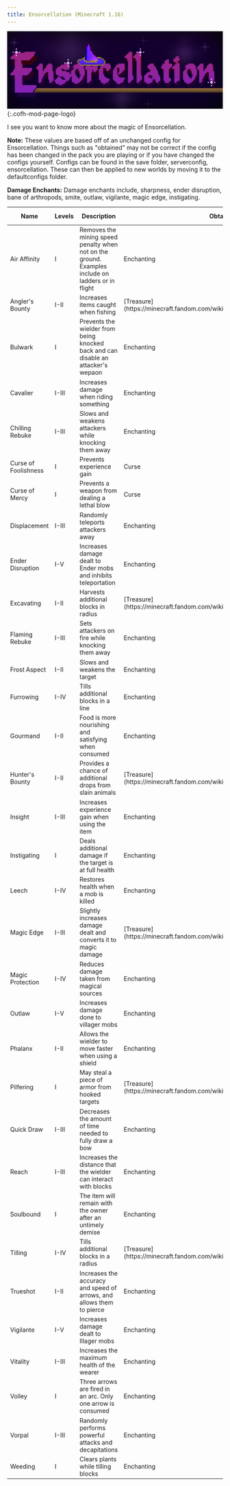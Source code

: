```yaml
---
title: Ensorcellation (Minecraft 1.16)
---
```


![Ensorcellation Logo](/assets/images/modlogos/ensorcellation.png){:.cofh-mod-page-logo}

I see you want to know more about the magic of Ensorcellation. 

**Note:** These values are based off of an unchanged config for Ensorcellation. Things such as "obtained" may not be correct if the config has been changed in the pack you are playing or if you have changed the configs yourself. Configs can be found in the save folder, serverconfig, ensorcellation. These can then be applied to new worlds by moving it to the defaultconfigs folder. 

**Damage Enchants:** Damage enchants include, sharpness, ender disruption, bane of arthropods, smite, outlaw, vigilante, magic edge, instigating.


<div class="uk-overflow-container">
    <table class="uk-table uk-table-striped uk-text-small">
        <thead>
            <tr>
                <th>Name</th>
                <th>Levels</th>
                <th>Description</th>
                <th>Obtained</th>
				<th>Incompatible With</th>
				<th>Applies to</th>
            </tr>
        </thead>
		<tbody>
			<tr>
				<td markdown="span">Air Affinity</td>
				<td markdown="span">I</td>
				<td markdown="span">Removes the mining speed penalty when not on the ground. Examples include on ladders or in flight</td>
				<td markdown="span">Enchanting</td>
				<td markdown="span">None</td>
				<td markdown="span">Helmets</td>
			</tr>
			<tr>
				<td markdown="span">Angler's Bounty</td>
				<td markdown="span">I-II</td>
				<td markdown="span">Increases items caught when fishing</td>
				<td markdown="span">[Treasure](https://minecraft.fandom.com/wiki/Enchanting_mechanics#Treasure)</td>
				<td markdown="span">None</td>
				<td markdown="span">Fishing Rods</td>
			</tr>
			<tr>
				<td markdown="span">Bulwark</td>
				<td markdown="span">I</td>
				<td markdown="span">Prevents the wielder from being knocked back and can disable an attacker's wepaon</td>
				<td markdown="span">Enchanting</td>
				<td markdown="span">None</td>
				<td markdown="span">Shields</td>
			</tr>
			<tr>
				<td markdown="span">Cavalier</td>
				<td markdown="span">I-III</td>
				<td markdown="span">Increases damage when riding something</td>
				<td markdown="span">Enchanting</td>
				<td markdown="span">None</td>
				<td markdown="span">Weapons</td>
			</tr>
			<tr>
                <td markdown="span">Chilling Rebuke</td>
                <td markdown="span">I-III</td>
                <td markdown="span">Slows and weakens attackers while knocking them away</td>
                <td markdown="span">Enchanting</td>
                <td markdown="span">Flaming Rebuke, Displacement</td>
                <td markdown="span">Chestplates</td>
            </tr>
			<tr>
                <td markdown="span">Curse of Foolishness</td>
                <td markdown="span">I</td>
                <td markdown="span">Prevents experience gain</td>
                <td markdown="span">Curse</td>
                <td markdown="span">None</td>
                <td markdown="span">Helmets</td>
            </tr>
			<tr>
                <td markdown="span">Curse of Mercy</td>
                <td markdown="span">I</td>
                <td markdown="span">Prevents a weapon from dealing a lethal blow</td>
                <td markdown="span">Curse</td>
                <td markdown="span">None</td>
                <td markdown="span">Weapons</td>
            </tr>
			<tr>
                <td markdown="span">Displacement</td>
                <td markdown="span">I-III</td>
                <td markdown="span">Randomly teleports attackers away</td>
                <td markdown="span">Enchanting</td>
                <td markdown="span">Chilling Rebuke, Flaming Rebuke</td>
                <td markdown="span">Chestplates</td>
            </tr>
			<tr>
                <td markdown="span">Ender Disruption</td>
                <td markdown="span">I-V</td>
                <td markdown="span">Increases damage dealt to Ender mobs and inhibits teleportation</td>
                <td markdown="span">Enchanting</td>
                <td markdown="span">Damage Enchants</td>
                <td markdown="span">Weapons</td>
            </tr>
			<tr>
                <td markdown="span">Excavating</td>
                <td markdown="span">I-II</td>
                <td markdown="span">Harvests additional blocks in radius</td>
                <td markdown="span">[Treasure](https://minecraft.fandom.com/wiki/Enchanting_mechanics#Treasure)</td>
                <td markdown="span">None</td>
                <td markdown="span">Pickaxes, Shovels</td>
            </tr>
			<tr>
                <td markdown="span">Flaming Rebuke</td>
                <td markdown="span">I-III</td>
                <td markdown="span">Sets attackers on fire while knocking them away</td>
                <td markdown="span">Enchanting</td>
                <td markdown="span">Chilling Rebuke, Displacement</td>
                <td markdown="span">Chestplates</td>
            </tr>
			<tr>
                <td markdown="span">Frost Aspect</td>
                <td markdown="span">I-II</td>
                <td markdown="span">Slows and weakens the target</td>
                <td markdown="span">Enchanting</td>
                <td markdown="span">Fire Aspect</td>
                <td markdown="span">Weapons</td>
            </tr>
			<tr>
                <td markdown="span">Furrowing</td>
                <td markdown="span">I-IV</td>
                <td markdown="span">Tills additional blocks in a line</td>
                <td markdown="span">Enchanting</td>
                <td markdown="span">Tilling</td>
                <td markdown="span">Hoes</td>
            </tr>
			<tr>
                <td markdown="span">Gourmand</td>
                <td markdown="span">I-II</td>
                <td markdown="span">Food is more nourishing and satisfying when consumed</td>
                <td markdown="span">Enchanting</td>
                <td markdown="span">None</td>
                <td markdown="span">Helmets</td>
            </tr>
			<tr>
                <td markdown="span">Hunter's Bounty</td>
                <td markdown="span">I-II</td>
                <td markdown="span">Provides a chance of additional drops from slain animals</td>
                <td markdown="span">[Treasure](https://minecraft.fandom.com/wiki/Enchanting_mechanics#Treasure)</td>
                <td markdown="span">None</td>
                <td markdown="span">Bows</td>
            </tr>
			<tr>
                <td markdown="span">Insight</td>
                <td markdown="span">I-III</td>
                <td markdown="span">Increases experience gain when using the item</td>
                <td markdown="span">Enchanting</td>
                <td markdown="span">None</td>
                <td markdown="span">Helmets</td>
            </tr>
			<tr>
                <td markdown="span">Instigating</td>
                <td markdown="span">I</td>
                <td markdown="span">Deals additional damage if the target is at full health</td>
                <td markdown="span">Enchanting</td>
                <td markdown="span">Damage Enchants</td>
                <td markdown="span">Weapons</td>
            </tr>
			<tr>
                <td markdown="span">Leech</td>
                <td markdown="span">I-IV</td>
                <td markdown="span">Restores health when a mob is killed</td>
                <td markdown="span">Enchanting</td>
                <td markdown="span">None</td>
                <td markdown="span">Weapons</td>
            </tr>
			<tr>
                <td markdown="span">Magic Edge</td>
                <td markdown="span">I-III</td>
                <td markdown="span">Slightly increases damage dealt and converts it to magic damage</td>
                <td markdown="span">[Treasure](https://minecraft.fandom.com/wiki/Enchanting_mechanics#Treasure)</td>
                <td markdown="span">Sweeping Edge</td>
                <td markdown="span">Weapons</td>
            </tr>
			<tr>
                <td markdown="span">Magic Protection</td>
                <td markdown="span">I-IV</td>
                <td markdown="span">Reduces damage taken from magical sources</td>
                <td markdown="span">Enchanting</td>
                <td markdown="span">All Protections</td>
                <td markdown="span">Armor</td>
            </tr>
			<tr>
                <td markdown="span">Outlaw</td>
                <td markdown="span">I-V</td>
                <td markdown="span">Increases damage done to villager mobs</td>
                <td markdown="span">Enchanting</td>
                <td markdown="span">Damage Enchants</td>
                <td markdown="span">Weapons</td>
            </tr>
			<tr>
                <td markdown="span">Phalanx</td>
                <td markdown="span">I-II</td>
                <td markdown="span">Allows the wielder to move faster when using a shield</td>
                <td markdown="span">Enchanting</td>
                <td markdown="span">None</td>
                <td markdown="span">Shields</td>
            </tr>
			<tr>
                <td markdown="span">Pilfering</td>
                <td markdown="span">I</td>
                <td markdown="span">May steal a piece of armor from hooked targets</td>
                <td markdown="span">[Treasure](https://minecraft.fandom.com/wiki/Enchanting_mechanics#Treasure)</td>
                <td markdown="span">None</td>
                <td markdown="span">Fishing Rods</td>
            </tr>
			<tr>
                <td markdown="span">Quick Draw</td>
                <td markdown="span">I-III</td>
                <td markdown="span">Decreases the amount of time needed to fully draw a bow</td>
                <td markdown="span">Enchanting</td>
                <td markdown="span">None</td>
                <td markdown="span">Bows</td>
            </tr>
			<tr>
                <td markdown="span">Reach</td>
                <td markdown="span">I-III</td>
                <td markdown="span">Increases the distance that the wielder can interact with blocks</td>
                <td markdown="span">Enchanting</td>
                <td markdown="span">None</td>
                <td markdown="span">Chestplates</td>
            </tr>
			<tr>
                <td markdown="span">Soulbound</td>
                <td markdown="span">I</td>
                <td markdown="span">The item will remain with the owner after an untimely demise</td>
                <td markdown="span">Enchanting</td>
                <td markdown="span">None</td>
                <td markdown="span">Almost all enchantables</td>
            </tr>
			<tr>
                <td markdown="span">Tilling</td>
                <td markdown="span">I-IV</td>
                <td markdown="span">Tills additional blocks in a radius</td>
                <td markdown="span">[Treasure](https://minecraft.fandom.com/wiki/Enchanting_mechanics#Treasure)</td>
                <td markdown="span">Furrowing</td>
                <td markdown="span">Hoes</td>
            </tr>
			<tr>
                <td markdown="span">Trueshot</td>
                <td markdown="span">I-II</td>
                <td markdown="span">Increases the accuracy and speed of arrows, and allows them to pierce</td>
                <td markdown="span">Enchanting</td>
                <td markdown="span">Volley</td>
                <td markdown="span">Bows</td>
            </tr>
			<tr>
                <td markdown="span">Vigilante</td>
                <td markdown="span">I-V</td>
                <td markdown="span">Increases damage dealt to Illager mobs</td>
                <td markdown="span">Enchanting</td>
                <td markdown="span">Damage Enchants</td>
                <td markdown="span">Weapons</td>
            </tr>
			<tr>
                <td markdown="span">Vitality</td>
                <td markdown="span">I-III</td>
                <td markdown="span">Increases the maximum health of the wearer</td>
                <td markdown="span">Enchanting</td>
                <td markdown="span">None</td>
                <td markdown="span">Chestplate</td>
            </tr>
			<tr>
                <td markdown="span">Volley</td>
                <td markdown="span">I</td>
                <td markdown="span">Three arrows are fired in an arc. Only one arrow is consumed</td>
                <td markdown="span">Enchanting</td>
                <td markdown="span">Trueshot</td>
                <td markdown="span">Bows</td>
            </tr>
			<tr>
                <td markdown="span">Vorpal</td>
                <td markdown="span">I-III</td>
                <td markdown="span">Randomly performs powerful attacks and decapitations</td>
                <td markdown="span">Enchanting</td>
                <td markdown="span">None</td>
                <td markdown="span">Weapons</td>
            </tr>
			<tr>
                <td markdown="span">Weeding</td>
                <td markdown="span">I</td>
                <td markdown="span">Clears plants while tilling blocks</td>
                <td markdown="span">Enchanting</td>
                <td markdown="span">None</td>
                <td markdown="span">Hoes</td>
            </tr>
		</tbody>